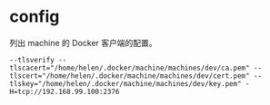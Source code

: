 # config
列出 machine 的 Docker 客户端的配置。

```
--tlsverify --tlscacert="/home/helen/.docker/machine/machines/dev/ca.pem" --tlscert="/home/helen/.docker/machine/machines/dev/cert.pem" --tlskey="/home/helen/.docker/machine/machines/dev/key.pem" -H=tcp://192.168.99.100:2376
```
